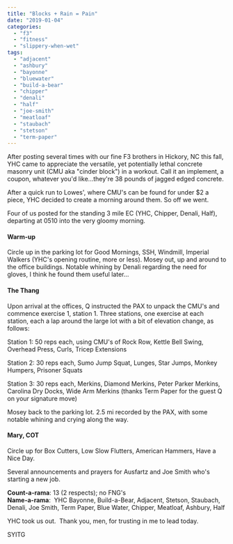 ```yaml
---
title: "Blocks + Rain = Pain"
date: "2019-01-04"
categories: 
  - "f3"
  - "fitness"
  - "slippery-when-wet"
tags: 
  - "adjacent"
  - "ashbury"
  - "bayonne"
  - "bluewater"
  - "build-a-bear"
  - "chipper"
  - "denali"
  - "half"
  - "joe-smith"
  - "meatloaf"
  - "staubach"
  - "stetson"
  - "term-paper"
---
```


After posting several times with our fine F3 brothers in Hickory, NC this fall, YHC came to appreciate the versatile, yet potentially lethal concrete masonry unit (CMU aka "cinder block") in a workout. Call it an implement, a coupon, whatever you'd like...they're 38 pounds of jagged edged concrete.

After a quick run to Lowes', where CMU's can be found for under $2 a piece, YHC decided to create a morning around them. So off we went.

Four of us posted for the standing 3 mile EC (YHC, Chipper, Denali, Half), departing at 0510 into the very gloomy morning.

#### Warm-up

Circle up in the parking lot for Good Mornings, SSH, Windmill, Imperial Walkers (YHC's opening routine, more or less). Mosey out, up and around to the office buildings. Notable whining by Denali regarding the need for gloves, I think he found them useful later...

#### The Thang

Upon arrival at the offices, Q instructed the PAX to unpack the CMU's and commence exercise 1, station 1. Three stations, one exercise at each station, each a lap around the large lot with a bit of elevation change, as follows:

Station 1: 50 reps each, using CMU's of Rock Row, Kettle Bell Swing, Overhead Press, Curls, Tricep Extensions

Station 2: 30 reps each, Sumo Jump Squat, Lunges, Star Jumps, Monkey Humpers, Prisoner Squats

Station 3: 30 reps each, Merkins, Diamond Merkins, Peter Parker Merkins, Carolina Dry Docks, Wide Arm Merkins (thanks Term Paper for the guest Q on your signature move)

Mosey back to the parking lot. 2.5 mi recorded by the PAX, with some notable whining and crying along the way.

#### Mary, COT

Circle up for Box Cutters, Low Slow Flutters, American Hammers, Have a Nice Day.

Several announcements and prayers for Ausfartz and Joe Smith who's starting a new job.

**Count-a-rama**: 13 (2 respects); no FNG's  
**Name-a-rama**:  YHC Bayonne, Build-a-Bear, Adjacent, Stetson, Staubach, Denali, Joe Smith, Term Paper, Blue Water, Chipper, Meatloaf, Ashbury, Half

YHC took us out.  Thank you, men, for trusting in me to lead today.

SYITG
